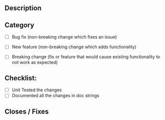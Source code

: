 ## Description
<!--- Describe your changes -->

## Category
<!--- What types of changes does your code introduce? Put an `x` in all the boxes that apply: -->
- [ ] Bug fix (non-breaking change which fixes an issue)
- [ ] New feature (non-breaking change which adds functionality)
- [ ] Breaking change (fix or feature that would cause existing functionality to not work as expected)


## Checklist:
<!--- Go over all the following points, and put an `x` in all the boxes that apply. -->
- [ ] Unit Tested the changes
- [ ] Documented all the changes in doc strings

## Closes / Fixes
<!-- use githubs `fixes #ISSUE_NUMBER` -->